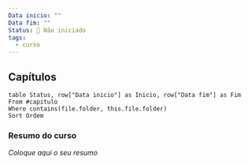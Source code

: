 ```yaml
---
Data inicio: ""
Data fim: ""
Status: 🔴 Não iniciado
tags:
  - curso
---
```


## Capítulos

```dataview
table Status, row["Data inicio"] as Inicio, row["Data fim"] as Fim
From #capitulo
Where contains(file.folder, this.file.folder)
Sort Ordem
```

### Resumo do curso

*Coloque aqui o seu resumo*

